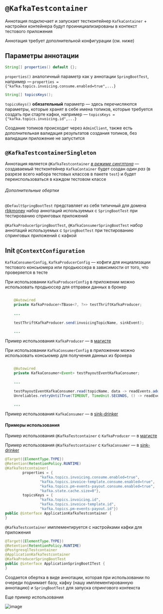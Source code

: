 # `@KafkaTestcontainer`

Аннотация подключает и запускает тестконтейнер `KafkaContainer` + настройки
контейнера будут проинициализированы в контекст тестового приложения

Аннотация требует дополнительной конфигурации (см. ниже)

## Параметры аннотации

```java
String[] properties() default {};
```

`properties()` аналогичный параметр как у аннотации `SpringBootTest`, например — `properties = {"kafka.topics.invoicing.consume.enabled=true",...}`

```java
String[] topicsKeys();
```

`topicsKeys()` **обязательный** параметр — здесь перечисляются параметры, которые хранят в себе имена топиков, которые требуется создать при старте кафки, например — `topicsKeys = {"kafka.topics.invoicing.id",...}`

Создание топиков происходит через `AdminClient`, также есть дополнительная валидация результатов создания топиков, без валидации приложение не запустится 

## `@KafkaTestcontainerSingleton`

Аннотация является `@KafkaTestcontainer` [*в режиме синглтона*](https://ru.wikipedia.org/wiki/Одиночка_(шаблон_проектирования)) — создаваемый тестконтейнер `KafkaContainer` будет создан *один раз* (в разрезе всего набора тестовых классов в пакете `test`) и будет переиспользоваться в каждом тестовом классе

###### Дополнительные обертки

`@DefaultSpringBootTest` представляет из себя типичный для домена [rbkmoney](https://github.com/rbkmoney) набор аннотаций используемых с `SpringBootTest` при тестированию спринговых приложений 

`@KafkaProducerSpringBootTest`, `@KafkaConsumerSpringBootTest` набор аннотаций используемых с `SpringBootTest` при тестированию спринговых приложений c кафкой

## Init `@ContextConfiguration`

`KafkaConsumerConfig`, `KafkaProducerConfig` — кофиги для инциализации тестового консьюмера или продьюссера в зависимости от того, что проверяется в тесте

При использовании `KafkaProducerConfig` в приложении можно использовать продьюссер для отправки данных в брокер

```java

    @Autowired
    private KafkaProducer<TBase<?, ?>> testThriftKafkaProducer;
    
    ...
    
    testThriftKafkaProducer.send(invoicingTopicName, sinkEvent);
    
    ...
```

Пример использования `KafkaProducer` — в [магисте](https://github.com/rbkmoney/magista/blob/master/src/test/java/com/rbkmoney/magista/kafka/InvoicingListenerTest.java)

При использовании `KafkaConsumerConfig` в приложении можно использовать консьюмер для получения данных из брокера

```java

    @Autowired
    private KafkaConsumer<Event> testPayoutEventKafkaConsumer;
    
    ...
    
    testPayoutEventKafkaConsumer.read(topicName, data -> readEvents.add(data.value()));
    Unreliables.retryUntilTrue(TIMEOUT, TimeUnit.SECONDS, () -> readEvents.size() == expected);
    
    ...
```

Пример использования `KafkaConsumer` — в [sink-drinker](https://github.com/rbkmoney/sink-drinker/blob/master/src/test/java/com/rbkmoney/sinkdrinker/kafka/KafkaSenderTest.java)

#### Примеры использования

Пример использования `@KafkaTestcontainer` с `KafkaProducer` — в [магисте](https://github.com/rbkmoney/magista/blob/master/src/test/java/com/rbkmoney/magista/kafka/InvoicingListenerTest.java)

Пример использования `@KafkaTestcontainer` с `KafkaConsumer` — в [sink-drinker](https://github.com/rbkmoney/sink-drinker/blob/master/src/test/java/com/rbkmoney/sinkdrinker/kafka/KafkaSenderTest.java)

```java
@Target({ElementType.TYPE})
@Retention(RetentionPolicy.RUNTIME)
@KafkaTestcontainer(
        properties = {
                "kafka.topics.invoicing.consume.enabled=true",
                "kafka.topics.invoice-template.consume.enabled=true",
                "kafka.topics.pm-events-payout.consume.enabled=true",
                "kafka.state.cache.size=0"},
        topicsKeys = {
                "kafka.topics.invoicing.id",
                "kafka.topics.invoice-template.id",
                "kafka.topics.pm-events-payout.id"})
public @interface ApplicationKafkaTestcontainer {
}

```

`@KafkaTestcontainer` имплементируется с настройками кафки для приложения

```java
@Target({ElementType.TYPE})
@Retention(RetentionPolicy.RUNTIME)
@PostgresqlTestcontainer
@ApplicationKafkaTestcontainer
@KafkaProducerSpringBootTest
public @interface ApplicationSpringBootITest {
}
```

Создается обертка в виде аннотации, которая при использовании по очереди поднимает базу, кафку (нашу имплементированную
аннотацию) и `SpringBootTest` для запуска спрингового контекста

Еще пример использования 

![image](https://user-images.githubusercontent.com/19729841/127735631-ef069f6c-9707-452e-ae03-a389d64adbbe.png)
